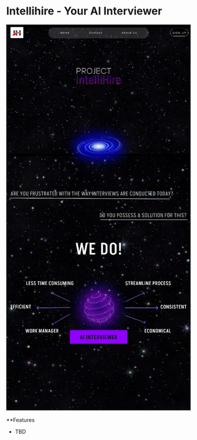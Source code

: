 # Intellihire - Your AI Interviewer

![product explaining image](https://github.com/Aggerio/AI_Interviewer/blob/Master/images/description.jpeg)


**Features
- TBD
